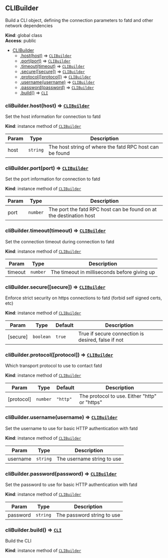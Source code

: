 <a name="CLIBuilder"></a>

## CLIBuilder
Build a CLI object, defining the connection parameters to fatd and other network dependencies

**Kind**: global class  
**Access**: public  

* [CLIBuilder](#CLIBuilder)
    * [.host(host)](#CLIBuilder+host) ⇒ [<code>CLIBuilder</code>](#CLIBuilder)
    * [.port(port)](#CLIBuilder+port) ⇒ [<code>CLIBuilder</code>](#CLIBuilder)
    * [.timeout(timeout)](#CLIBuilder+timeout) ⇒ [<code>CLIBuilder</code>](#CLIBuilder)
    * [.secure([secure])](#CLIBuilder+secure) ⇒ [<code>CLIBuilder</code>](#CLIBuilder)
    * [.protocol([protocol])](#CLIBuilder+protocol) ⇒ [<code>CLIBuilder</code>](#CLIBuilder)
    * [.username(username)](#CLIBuilder+username) ⇒ [<code>CLIBuilder</code>](#CLIBuilder)
    * [.password(password)](#CLIBuilder+password) ⇒ [<code>CLIBuilder</code>](#CLIBuilder)
    * [.build()](#CLIBuilder+build) ⇒ [<code>CLI</code>](#CLI)

<a name="CLIBuilder+host"></a>

### cliBuilder.host(host) ⇒ [<code>CLIBuilder</code>](#CLIBuilder)
Set the host information for connection to fatd

**Kind**: instance method of [<code>CLIBuilder</code>](#CLIBuilder)  

| Param | Type | Description |
| --- | --- | --- |
| host | <code>string</code> | The host string of where the fatd RPC host can be found |

<a name="CLIBuilder+port"></a>

### cliBuilder.port(port) ⇒ [<code>CLIBuilder</code>](#CLIBuilder)
Set the port information for connection to fatd

**Kind**: instance method of [<code>CLIBuilder</code>](#CLIBuilder)  

| Param | Type | Description |
| --- | --- | --- |
| port | <code>number</code> | The port the fatd RPC host can be found on at the destination host |

<a name="CLIBuilder+timeout"></a>

### cliBuilder.timeout(timeout) ⇒ [<code>CLIBuilder</code>](#CLIBuilder)
Set the connection timeout during connection to fatd

**Kind**: instance method of [<code>CLIBuilder</code>](#CLIBuilder)  

| Param | Type | Description |
| --- | --- | --- |
| timeout | <code>number</code> | The timeout in milliseconds before giving up |

<a name="CLIBuilder+secure"></a>

### cliBuilder.secure([secure]) ⇒ [<code>CLIBuilder</code>](#CLIBuilder)
Enforce strict security on https connections to fatd (forbid self signed certs, etc)

**Kind**: instance method of [<code>CLIBuilder</code>](#CLIBuilder)  

| Param | Type | Default | Description |
| --- | --- | --- | --- |
| [secure] | <code>boolean</code> | <code>true</code> | True if secure connection is desired, false if not |

<a name="CLIBuilder+protocol"></a>

### cliBuilder.protocol([protocol]) ⇒ [<code>CLIBuilder</code>](#CLIBuilder)
Which transport protocol to use to contact fatd

**Kind**: instance method of [<code>CLIBuilder</code>](#CLIBuilder)  

| Param | Type | Default | Description |
| --- | --- | --- | --- |
| [protocol] | <code>number</code> | <code>&quot;http&quot;</code> | The protocol to use. Either "http" or "https" |

<a name="CLIBuilder+username"></a>

### cliBuilder.username(username) ⇒ [<code>CLIBuilder</code>](#CLIBuilder)
Set the username to use for basic HTTP authentication with fatd

**Kind**: instance method of [<code>CLIBuilder</code>](#CLIBuilder)  

| Param | Type | Description |
| --- | --- | --- |
| username | <code>string</code> | The username string to use |

<a name="CLIBuilder+password"></a>

### cliBuilder.password(password) ⇒ [<code>CLIBuilder</code>](#CLIBuilder)
Set the password to use for basic HTTP authentication with fatd

**Kind**: instance method of [<code>CLIBuilder</code>](#CLIBuilder)  

| Param | Type | Description |
| --- | --- | --- |
| password | <code>string</code> | The password string to use |

<a name="CLIBuilder+build"></a>

### cliBuilder.build() ⇒ [<code>CLI</code>](#CLI)
Build the CLI

**Kind**: instance method of [<code>CLIBuilder</code>](#CLIBuilder)  
